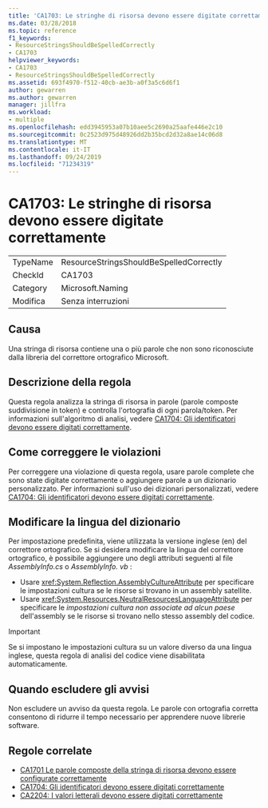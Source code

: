 ```yaml
---
title: 'CA1703: Le stringhe di risorsa devono essere digitate correttamente'
ms.date: 03/28/2018
ms.topic: reference
f1_keywords:
- ResourceStringsShouldBeSpelledCorrectly
- CA1703
helpviewer_keywords:
- CA1703
- ResourceStringsShouldBeSpelledCorrectly
ms.assetid: 693f4970-f512-40cb-ae3b-a0f3a5c6d6f1
author: gewarren
ms.author: gewarren
manager: jillfra
ms.workload:
- multiple
ms.openlocfilehash: edd3945953a07b10aee5c2690a25aafe446e2c10
ms.sourcegitcommit: 0c2523d975d48926dd2b35bcd2d32a8ae14c06d8
ms.translationtype: MT
ms.contentlocale: it-IT
ms.lasthandoff: 09/24/2019
ms.locfileid: "71234319"
---
```

# <a name="ca1703-resource-strings-should-be-spelled-correctly"></a>CA1703: Le stringhe di risorsa devono essere digitate correttamente

|||
|-|-|
|TypeName|ResourceStringsShouldBeSpelledCorrectly|
|CheckId|CA1703|
|Category|Microsoft.Naming|
|Modifica|Senza interruzioni|

## <a name="cause"></a>Causa

Una stringa di risorsa contiene una o più parole che non sono riconosciute dalla libreria del correttore ortografico Microsoft.

## <a name="rule-description"></a>Descrizione della regola

Questa regola analizza la stringa di risorsa in parole (parole composte suddivisione in token) e controlla l'ortografia di ogni parola/token. Per informazioni sull'algoritmo di analisi, vedere [CA1704: Gli identificatori devono essere digitati correttamente](../code-quality/ca1704-identifiers-should-be-spelled-correctly.md).

## <a name="how-to-fix-violations"></a>Come correggere le violazioni

Per correggere una violazione di questa regola, usare parole complete che sono state digitate correttamente o aggiungere parole a un dizionario personalizzato. Per informazioni sull'uso dei dizionari personalizzati, vedere [CA1704: Gli identificatori devono essere digitati correttamente](../code-quality/ca1704-identifiers-should-be-spelled-correctly.md).

## <a name="change-the-dictionary-language"></a>Modificare la lingua del dizionario

Per impostazione predefinita, viene utilizzata la versione inglese (en) del correttore ortografico. Se si desidera modificare la lingua del correttore ortografico, è possibile aggiungere uno degli attributi seguenti al file *AssemblyInfo.cs* o *AssemblyInfo. vb* :

- Usare <xref:System.Reflection.AssemblyCultureAttribute> per specificare le impostazioni cultura se le risorse si trovano in un assembly satellite.
- Usare <xref:System.Resources.NeutralResourcesLanguageAttribute> per specificare le *impostazioni cultura non associate ad alcun paese* dell'assembly se le risorse si trovano nello stesso assembly del codice.

> [!IMPORTANT]
> Se si impostano le impostazioni cultura su un valore diverso da una lingua inglese, questa regola di analisi del codice viene disabilitata automaticamente.

## <a name="when-to-suppress-warnings"></a>Quando escludere gli avvisi

Non escludere un avviso da questa regola. Le parole con ortografia corretta consentono di ridurre il tempo necessario per apprendere nuove librerie software.

## <a name="related-rules"></a>Regole correlate

- [CA1701 Le parole composte della stringa di risorsa devono essere configurate correttamente](../code-quality/ca1701-resource-string-compound-words-should-be-cased-correctly.md)
- [CA1704: Gli identificatori devono essere digitati correttamente](../code-quality/ca1704-identifiers-should-be-spelled-correctly.md)
- [CA2204: I valori letterali devono essere digitati correttamente](../code-quality/ca2204-literals-should-be-spelled-correctly.md)